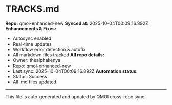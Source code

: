 # TRACKS.md

**Repo:** qmoi-enhanced-new
**Synced at:** 2025-10-04T00:09:16.892Z
**Enhancements & Fixes:**
- Autosync enabled
- Real-time updates
- Workflow error detection & autofix
- All markdown files tracked
**All repo details:**
- Owner: thealphakenya
- Repo: qmoi-enhanced-new
- Last sync: 2025-10-04T00:09:16.892Z
**Automation status:**
- Status: Success
- All .md files updated
---
This file is auto-generated and updated by QMOI cross-repo sync.
